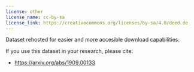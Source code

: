 ```yaml
---
license: other
license_name: cc-by-sa
license_link: https://creativecommons.org/licenses/by-sa/4.0/deed.de
---
```


Dataset rehosted for easier and more accesible download capabilities. 

If you use this dataset in your research, please cite:
* https://arxiv.org/abs/1909.00133
